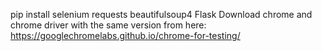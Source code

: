 pip install selenium requests beautifulsoup4 Flask
Download chrome and chrome driver with the same version from here: https://googlechromelabs.github.io/chrome-for-testing/
